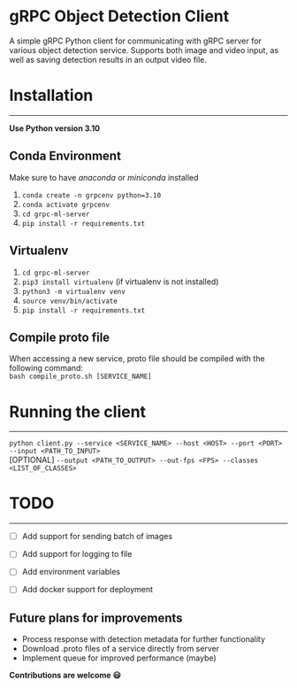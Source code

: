 # gRPC Object Detection Client
A simple gRPC Python client for communicating with gRPC server for various object detection service. Supports both image and video input, as well as saving detection results in an output video file.

# Installation

--------------------------------
**Use Python version 3.10**

## Conda Environment
Make sure to have _anaconda_ or _miniconda_ installed

1. `conda create -n grpcenv python=3.10`
2. `conda activate grpcenv`
3. `cd grpc-ml-server`
4. `pip install -r requirements.txt`

## Virtualenv

1. `cd grpc-ml-server`
2. `pip3 install virtualenv` (if virtualenv is not installed)
3. `python3 -m virtualenv venv`
4. `source venv/bin/activate`
5. `pip install -r requirements.txt`


## Compile proto file
When accessing a new service, proto file should be compiled with the following command:\
`bash compile_proto.sh [SERVICE_NAME]`

# Running the client
-----
`python client.py --service <SERVICE_NAME> --host <HOST> --port <PORT> --input <PATH_TO_INPUT>`\
[OPTIONAL]  `--output <PATH_TO_OUTPUT> --out-fps <FPS> --classes <LIST_OF_CLASSES>`


# TODO
---
- [ ] Add support for sending batch of images 
- [ ] Add support for logging to file
- [ ] Add environment variables
- [ ] Add docker support for deployment


## Future plans for improvements
* Process response with detection metadata for further functionality
* Download .proto files of a service directly from server
* Implement queue for improved performance (maybe)
  
**Contributions are welcome 😃**